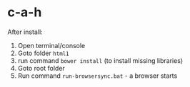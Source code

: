 # c-a-h

After install:  
1. Open terminal/console  
2. Goto folder `html1`   
3. run command `bower install`  (to install missing libraries)  
4. Goto root folder  
5. Run command `run-browsersync.bat` - a browser starts  

